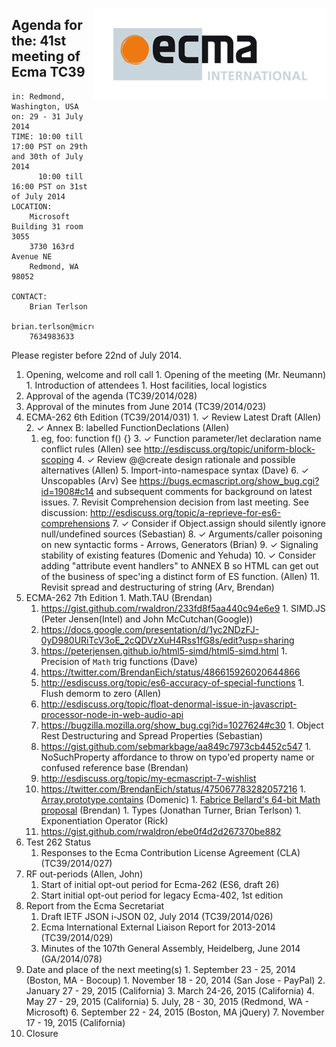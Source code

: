 <img src="../images/Ecma_RVB-003.jpg"
     align="right" alt="" />

## Agenda for the: 41st meeting of Ecma TC39

    in: Redmond, Washington, USA
    on: 29 - 31 July 2014
    TIME: 10:00 till 17:00 PST on 29th and 30th of July 2014
          10:00 till 16:00 PST on 31st of July 2014
    LOCATION:
        Microsoft Building 31 room 3055
        3730 163rd Avenue NE
        Redmond, WA 98052

    CONTACT:
        Brian Terlson
        brian.terlson@microsoft.com
        7634983633
        
Please register before 22nd of July 2014.

  1. Opening, welcome and roll call
    1. Opening of the meeting (Mr. Neumann)
    1. Introduction of attendees
    1. Host facilities, local logistics
  1. Approval of the agenda (TC39/2014/028)
  1. Approval of the minutes from June 2014 (TC39/2014/023)
  1. ECMA-262 6th Edition (TC39/2014/031)
    1. ✓ Review Latest Draft (Allen)
    2. ✓ Annex B: labelled FunctionDeclations (Allen)
      1. eg, foo: function f() {}
    3. ✓ Function parameter/let declaration name conflict rules (Allen) see http://esdiscuss.org/topic/uniform-block-scoping 
    4. ✓ Review @@create design rationale and possible alternatives (Allen)
    5. Import-into-namespace syntax (Dave)
    6. ✓ Unscopables (Arv)  See https://bugs.ecmascript.org/show_bug.cgi?id=1908#c14 and subsequent comments for background on latest issues.
    7. Revisit Comprehension decision from last meeting.  See discussion: http://esdiscuss.org/topic/a-reprieve-for-es6-comprehensions 
    7. ✓ Consider if Object.assign should silently ignore null/undefined sources (Sebastian)
    8. ✓ Arguments/caller poisoning on new syntactic forms - Arrows, Generators (Brian)
    9. ✓ Signaling stability of existing features (Domenic and Yehuda)
    10. ✓ Consider adding "attribute event handlers" to ANNEX B so HTML can get out of the business of spec'ing a distinct form of ES function. (Allen)
    11. Revisit spread and destructuring of string (Arv, Brendan)
  1. ECMA-262 7th Edition
    1. Math.TAU (Brendan) 
      1. https://gist.github.com/rwaldron/233fd8f5aa440c94e6e9
    1. SIMD.JS (Peter Jensen(Intel) and John McCutchan(Google))
      1. https://docs.google.com/presentation/d/1yc2NDzFJ-0yD980URiTcV3oE_2cQDVzXuH4Rss1fG8s/edit?usp=sharing
      1. https://peterjensen.github.io/html5-simd/html5-simd.html
    1. Precision of `Math` trig functions (Dave)
      1. https://twitter.com/BrendanEich/status/486615926020644866
      2. http://esdiscuss.org/topic/es6-accuracy-of-special-functions 
    1. Flush demorm to zero (Allen)
      2. http://esdiscuss.org/topic/float-denormal-issue-in-javascript-processor-node-in-web-audio-api
      3. https://bugzilla.mozilla.org/show_bug.cgi?id=1027624#c30
    1. Object Rest Destructuring and Spread Properties (Sebastian)
      1. https://gist.github.com/sebmarkbage/aa849c7973cb4452c547
    1. NoSuchProperty affordance to throw on typo'ed property name or confused reference base (Brendan)
      1. http://esdiscuss.org/topic/my-ecmascript-7-wishlist
      2. https://twitter.com/BrendanEich/status/475067783282057216
    1. [Array.prototype.contains](https://github.com/domenic/Array.prototype.contains/) (Domenic)
    1. [Fabrice Bellard's 64-bit Math proposal](http://esdiscuss.org/topic/efficient-64-bit-arithmetic) (Brendan)
    1. Types (Jonathan Turner, Brian Terlson)
    1. Exponentiation Operator (Rick)
      1. https://gist.github.com/rwaldron/ebe0f4d2d267370be882    
  1. Test 262 Status
     1. Responses to the Ecma Contribution License Agreement (CLA) (TC39/2014/027)    
  1. RF out-periods (Allen, John)
     1. Start of initial opt-out period for Ecma-262 (ES6, draft 26)
     2. Start initial opt-out period for legacy Ecma-402, 1st edition
  1. Report from the Ecma Secretariat
     1. Draft IETF JSON i-JSON 02, July 2014 (TC39/2014/026)
     2. Ecma International External Liaison Report for 2013-2014 (TC39/2014/029)
     3. Minutes of the 107th General Assembly, Heidelberg, June 2014 (GA/2014/078)
  1. Date and place of the next meeting(s)
    1. September 23 - 25, 2014 (Boston, MA - Bocoup)
    1. November 18 - 20, 2014 (San Jose - PayPal)
    2. January 27 - 29, 2015 (California)
    3. March 24-26, 2015 (California)
    4. May 27 - 29, 2015 (California)
    5. July, 28 - 30, 2015 (Redmond, WA - Microsoft)
    6. September 22  - 24, 2015 (Boston, MA jQuery)
    7. November 17 - 19, 2015 (California)
  1.  Closure
